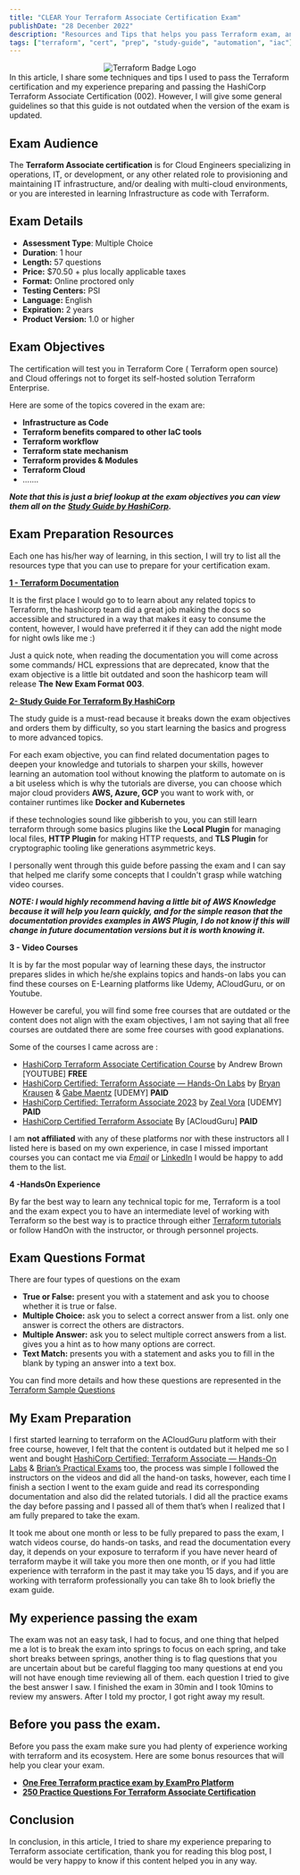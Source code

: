 ```yaml
---
title: "CLEAR Your Terraform Associate Certification Exam"
publishDate: "28 Decenber 2022"
description: "Resources and Tips that helps you pass Terraform exam, and help you obtain your certification"
tags: ["terraform", "cert", "prep", "study-guide", "automation", "iac"]
---
```


<div align="center">
    <img  src="/terraform-cert.png" alt="Terraform Badge Logo" >
</div>
In this article, I share some techniques and tips I used to pass the Terraform certification and my experience preparing and passing the HashiCorp Terraform Associate Certification (002). However, I will give some general guidelines so that this guide is not outdated when the version of the exam is updated.

## Exam Audience

The **Terraform Associate certification** is for Cloud Engineers specializing in operations, IT, or development, or any other related role to provisioning and maintaining IT infrastructure, and/or dealing with multi-cloud environments, or you are interested in learning Infrastructure as code with Terraform.

## Exam Details

- **Assessment Type**: Multiple Choice
- **Duration**: 1 hour
- **Length:** 57 questions
- **Price:** $70.50 + plus locally applicable taxes
- **Format:** Online proctored only
- **Testing Centers:** PSI
- **Language:** English
- **Expiration:** 2 years
- **Product Version:** 1.0 or higher

## Exam Objectives

The certification will test you in Terraform Core ( Terraform open source) and Cloud offerings not to forget its self-hosted solution Terraform Enterprise.

Here are some of the topics covered in the exam are:

- **Infrastructure as Code**
- **Terraform benefits compared to other IaC tools**
- **Terraform workflow**
- **Terraform state mechanism**
- **Terraform provides & Modules**
- **Terraform Cloud**
- …….

**_Note that this is just a brief lookup at the exam objectives you can view them all on the_** [**_Study Guide by HashiCorp_**](https://developer.hashicorp.com/terraform/tutorials/certification/associate-study)**_._**

## Exam Preparation Resources

Each one has his/her way of learning, in this section, I will try to list all the resources type that you can use to prepare for your certification exam.

[**1 - Terraform Documentation**](https://developer.hashicorp.com/terraform/docs)

It is the first place I would go to to learn about any related topics to Terraform, the hashicorp team did a great job making the docs so accessible and structured in a way that makes it easy to consume the content, however, I would have preferred it if they can add the night mode for night owls like me :)

Just a quick note, when reading the documentation you will come across some commands/ HCL expressions that are deprecated, know that the exam objective is a little bit outdated and soon the hashicorp team will release **The** **New** **Exam Format 003**.

[**2- Study Guide For Terraform By HashiCorp**](https://developer.hashicorp.com/terraform/tutorials/certification/associate-study)

The study guide is a must-read because it breaks down the exam objectives and orders them by difficulty, so you start learning the basics and progress to more advanced topics.

For each exam objective, you can find related documentation pages to deepen your knowledge and tutorials to sharpen your skills, however learning an automation tool without knowing the platform to automate on is a bit useless which is why the tutorials are diverse, you can choose which major cloud providers **AWS, Azure, GCP** you want to work with, or container runtimes like **Docker and Kubernetes**

if these technologies sound like gibberish to you, you can still learn terraform through some basics plugins like the **Local Plugin** for managing local files, **HTTP Plugin** for making HTTP requests, and **TLS Plugin** for cryptographic tooling like generations asymmetric keys.

I personally went through this guide before passing the exam and I can say that helped me clarify some concepts that I couldn't grasp while watching video courses.

**_NOTE: I would highly recommend having a little bit of AWS Knowledge because it will help you learn quickly, and for the simple reason that the documentation provides examples in AWS Plugin, I do not know if this will change in future documentation versions but it is worth knowing it._**

**3 - Video Courses**

It is by far the most popular way of learning these days, the instructor prepares slides in which he/she explains topics and hands-on labs you can find these courses on E-Learning platforms like Udemy, ACloudGuru, or on Youtube.

However be careful, you will find some free courses that are outdated or the content does not align with the exam objectives, I am not saying that all free courses are outdated there are some free courses with good explanations.

Some of the courses I came across are :

- [HashiCorp Terraform Associate Certification Course](https://www.youtube.com/watch?v=V4waklkBC38) by Andrew Brown \[YOUTUBE\] **FREE**
- [HashiCorp Certified: Terraform Associate — Hands-On Labs](https://www.udemy.com/course/terraform-hands-on-labs/) by [Bryan Krausen](https://www.udemy.com/user/bryan-krausen/) & [Gabe Maentz](https://www.udemy.com/user/gabe-maentz-2/) \[UDEMY\] **PAID**
- [HashiCorp Certified: Terraform Associate 2023](https://www.udemy.com/course/terraform-beginner-to-advanced/) by [Zeal Vora](https://www.udemy.com/user/cybercorp/) \[UDEMY\] **PAID**
- [HashiCorp Certified Terraform Associate](https://acloudguru.com/course/hashicorp-certified-terraform-associate) By \[ACloudGuru\] **PAID**

I am **not affiliated** with any of these platforms nor with these instructors all I listed here is based on my own experience, in case I missed important courses you can contact me via _E_[_mail_](mailto:elwafi.courrier99@gmail.com) or [LinkedIn](https://www.linkedin.com/in/elwafi-elmehdi/) I would be happy to add them to the list.

**4 -HandsOn Experience**

By far the best way to learn any technical topic for me, Terraform is a tool and the exam expect you to have an intermediate level of working with Terraform so the best way is to practice through either [Terraform tutorials](https://developer.hashicorp.com/terraform/tutorials) or follow HandOn with the instructor, or through personnel projects.

## Exam Questions Format

There are four types of questions on the exam

- **True or False:** present you with a statement and ask you to choose whether it is true or false.
- **Multiple Choice:** ask you to select a correct answer from a list. only one answer is correct the others are distractors.
- **Multiple Answer:** ask you to select multiple correct answers from a list. gives you a hint as to how many options are correct.
- **Text Match:** presents you with a statement and asks you to fill in the blank by typing an answer into a text box.

You can find more details and how these questions are represented in the [Terraform Sample Questions](https://developer.hashicorp.com/terraform/tutorials/certification/associate-questions)

## My Exam Preparation

I first started learning to terraform on the ACloudGuru platform with their free course, however, I felt that the content is outdated but it helped me so I went and bought [HashiCorp Certified: Terraform Associate — Hands-On Labs](https://www.udemy.com/course/terraform-hands-on-labs/) & [Brian’s Practical Exams](https://www.udemy.com/course/terraform-associate-practice-exam/) too, the process was simple I followed the instructors on the videos and did all the hand-on tasks, however, each time I finish a section I went to the exam guide and read its corresponding documentation and also did the related tutorials. I did all the practice exams the day before passing and I passed all of them that’s when I realized that I am fully prepared to take the exam.

It took me about one month or less to be fully prepared to pass the exam, I watch videos course, do hands-on tasks, and read the documentation every day, it depends on your exposure to terraform if you have never heard of terraform maybe it will take you more then one month, or if you had little experience with terraform in the past it may take you 15 days, and if you are working with terraform professionally you can take 8h to look briefly the exam guide.

## My experience passing the exam

The exam was not an easy task, I had to focus, and one thing that helped me a lot is to break the exam into springs to focus on each spring, and take short breaks between springs, another thing is to flag questions that you are uncertain about but be careful flagging too many questions at end you will not have enough time reviewing all of them. each question I tried to give the best answer I saw. I finished the exam in 30min and I took 10mins to review my answers. After I told my proctor, I got right away my result.

## Before you pass the exam.

Before you pass the exam make sure you had plenty of experience working with terraform and its ecosystem. Here are some bonus resources that will help you clear your exam.

- [**One Free Terraform practice exam by ExamPro Platform**](http://exampro.co)
- [**250 Practice Questions For Terraform Associate Certification**](https://medium.com/bb-tutorials-and-thoughts/250-practice-questions-for-terraform-associate-certification-7a3ccebe6a1a)

## Conclusion

In conclusion, in this article, I tried to share my experience preparing to Terraform associate certification, thank you for reading this blog post, I would be very happy to know if this content helped you in any way.
